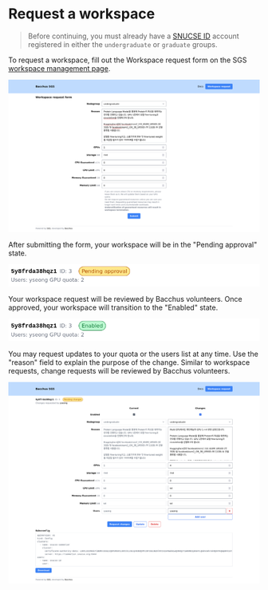 # Request a workspace

[id]: https://id.snucse.org
[sgs-request]: https://sgs.snucse.org/request

> Before continuing, you must already have a [SNUCSE ID][id] account registered
> in either the `undergraduate` or `graduate` groups.

To request a workspace, fill out the Workspace request form on the SGS
[workspace management page][sgs-request].

![Workspace request form](request-workspace/ws-request.png)

After submitting the form, your workspace will be in the "Pending approval"
state.

![Pending approval](request-workspace/ws-pending.png)

Your workspace request will be reviewed by Bacchus volunteers. Once approved,
your workspace will transition to the "Enabled" state.

![Enabled](request-workspace/ws-enabled.png)

You may request updates to your quota or the users list at any time. Use the
"reason" field to explain the purpose of the change. Similar to workspace
requests, change requests will be reviewed by Bacchus volunteers.

![Request changes](request-workspace/ws-changes.png)
